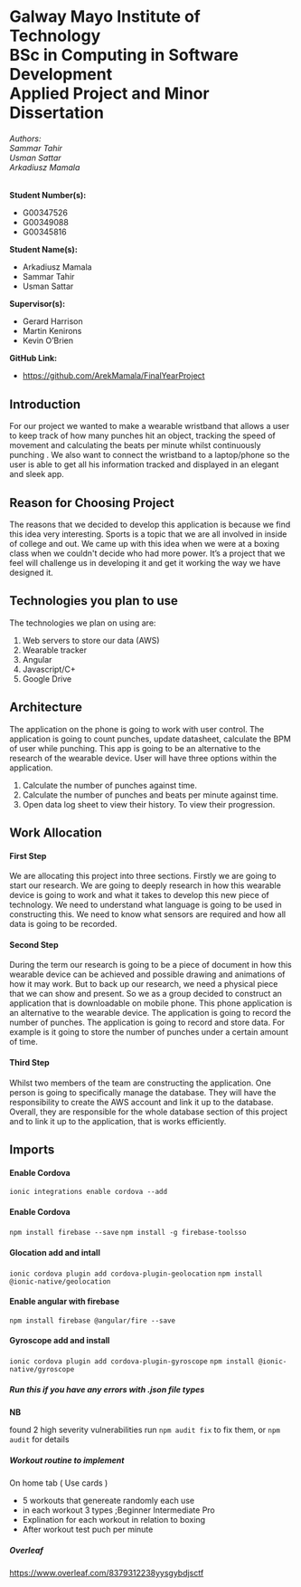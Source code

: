 # Galway Mayo Institute of Technology <br> BSc in Computing in Software Development <br> Applied Project and Minor Dissertation
###### Authors: <br> Sammar Tahir <br> Usman Sattar <br> Arkadiusz Mamala

**Student Number(s):**
- G00347526
- G00349088
- G00345816

**Student Name(s):**
- Arkadiusz Mamala
- Sammar Tahir
- Usman Sattar

**Supervisor(s):**
- Gerard Harrison
- Martin Kenirons
- Kevin O’Brien

**GitHub Link:**
-  https://github.com/ArekMamala/FinalYearProject

## Introduction
For our project we wanted to make a wearable wristband that allows a user to keep track of how many punches hit an object, tracking the speed of movement and calculating the beats per minute whilst continuously punching . We also want to connect the wristband to a laptop/phone so the user is able to get all his information tracked and displayed in an elegant and sleek app. 

## Reason for Choosing Project
The reasons that we decided to develop this application is because we find this idea very interesting. Sports is a topic that we are all involved in inside of college and out. We came up with this idea when we were at a boxing class when we  couldn't decide who had more power. It’s a project that we feel will challenge us in developing it and get it working the way we have designed it. 

## Technologies you plan to use
The technologies we plan on using are:
1. Web servers to store our data (AWS)
2. Wearable tracker
3. Angular
4. Javascript/C+
5. Google Drive

## Architecture
The application on the phone is going to work with user control. The application is going to count punches, update datasheet, calculate the BPM of user while punching. This app is going to be an alternative to the research of the wearable device. User will have three options within the application.
1. Calculate the number of punches against time.
2. Calculate the number of punches and beats per minute against time.
3. Open data log sheet to view their history. To view their progression.

## Work Allocation
#### First Step
We are allocating this project into three sections. Firstly we are going to start our research. We are going to deeply research in how this wearable device is going to work and what it takes to develop this new piece of technology. We need to understand what language is going to be used in constructing this. We need to know what sensors are required and how all data is going to be recorded.
#### Second Step
During the term our research is going to be a piece of document in how this wearable device can be achieved and possible drawing and animations of how it may work. But to back up our research, we need a physical piece that we can show and present. So we as a group decided to construct an application that is downloadable on mobile phone.
This phone application is an alternative to the wearable device. The application is going to record the number of punches. The application is going to record and store data. For example is it going to store the number of punches under a certain amount of time.
#### Third Step
Whilst two members of the team are constructing the application. One person is going to specifically manage the database. They will have the responsibility to create the AWS account and link it up to the database. Overall, they are responsible for the whole database section of this project and to link it up to the application, that is works efficiently. 

## Imports 

#### Enable Cordova
`ionic integrations enable cordova --add`

#### Enable Cordova
`npm install firebase --save`
`npm install -g firebase-toolsso`

#### Glocation add and intall
`ionic cordova plugin add cordova-plugin-geolocation`
`npm install @ionic-native/geolocation`


#### Enable angular with firebase
`npm install firebase @angular/fire --save`

#### Gyroscope add and install
`ionic cordova plugin add cordova-plugin-gyroscope`
`npm install @ionic-native/gyroscope`


##### Run this if you have any errors with .json file types
**NB**

found 2 high severity vulnerabilities
  run `npm audit fix` to fix them, or `npm audit` for details
  
##### Workout routine to implement

On home tab ( Use cards )
* 5 workouts that genereate randomly each use
* in each workout 3 types ;Beginner Intermediate Pro
* Explination for each workout in relation to boxing 
* After workout test puch per minute

##### Overleaf

https://www.overleaf.com/8379312238yysgybdjsctf

